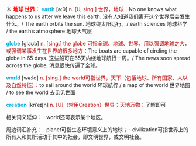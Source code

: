 ☀ <font color="red">**地球 世界：**</font>
<font color="sky blue">**earth**</font> [ə:θ] 
<font color="#c00000">n. [U, sing.] 世界，地球：</font>No one knows what happens to us after we leave this earth. 没有人知道我们离开这个世界后会发生什么。/ The earth orbits the sun. 地球绕太阳运行。/ earth sciences 地球科学 / the earth’s atmosphere 地球大气层

<font color="sky blue">**globe**</font> [ɡləʊb] 
<font color="#c00000">n. [sing.] the globe 可指全球、地球、世界，用以强调地球之大，或强调某事发生在世界的很多地方：</font>The boats are capable of circling the globe in 65 days. 这些船可在65天内绕地球航行一周。/ The news soon spread across the globe. 消息很快传遍了全球。

<font color="sky blue">**world**</font> [wə:ld] 
<font color="#c00000">n. [sing.] the world可指世界，天下（包括地球、所有国家、人以及自然特征）：</font>to sail around the world 环球航行 / a map of the world 世界地图 / to see the world 去见见世面
           
<font color="sky blue">**creation**</font> [kriˈeɪʃn]
<font color="#c00000">n. [U]（常用Creation）世界；天地万物：</font>了解即可

相关词义延伸：
· world还可表示某个地区。

周边词汇补充：
· planet可指生态环境意义上的地球；
· civilization可指世界上的所有人和其所活动于其中的社会，即文明世界，或文明社会。
